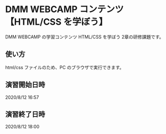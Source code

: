 # DMM WEBCAMP コンテンツ【HTML/CSS を学ぼう】

DMM WEBCAMP の学習コンテンツ HTML/CSS を学ぼう 2章の研修課題です。

## 使い方

html/css ファイルのため、PC のブラウザで実行できます。

## 演習開始日時

2020/8/12 16:57

## 演習終了日時

2020/8/12 18:00
